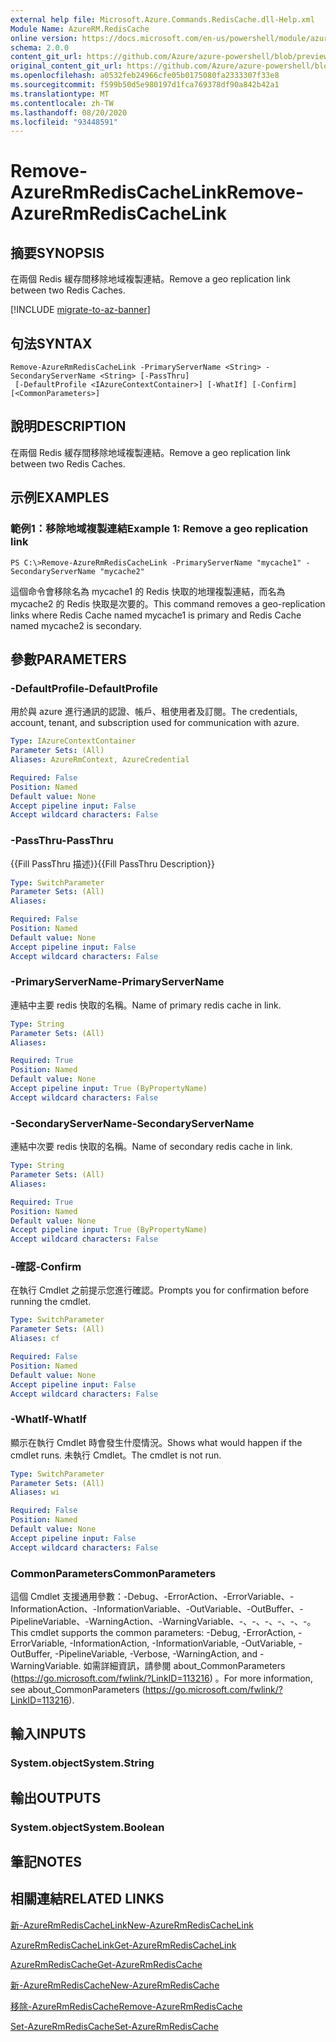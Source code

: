 ```yaml
---
external help file: Microsoft.Azure.Commands.RedisCache.dll-Help.xml
Module Name: AzureRM.RedisCache
online version: https://docs.microsoft.com/en-us/powershell/module/azurerm.rediscache/remove-azurermrediscachelink
schema: 2.0.0
content_git_url: https://github.com/Azure/azure-powershell/blob/preview/src/ResourceManager/RedisCache/Commands.RedisCache/help/Remove-AzureRmRedisCacheLink.md
original_content_git_url: https://github.com/Azure/azure-powershell/blob/preview/src/ResourceManager/RedisCache/Commands.RedisCache/help/Remove-AzureRmRedisCacheLink.md
ms.openlocfilehash: a0532feb24966cfe05b0175080fa2333307f33e8
ms.sourcegitcommit: f599b50d5e980197d1fca769378df90a842b42a1
ms.translationtype: MT
ms.contentlocale: zh-TW
ms.lasthandoff: 08/20/2020
ms.locfileid: "93448591"
---
```

# <span data-ttu-id="8f2c9-101">Remove-AzureRmRedisCacheLink</span><span class="sxs-lookup"><span data-stu-id="8f2c9-101">Remove-AzureRmRedisCacheLink</span></span>

## <span data-ttu-id="8f2c9-102">摘要</span><span class="sxs-lookup"><span data-stu-id="8f2c9-102">SYNOPSIS</span></span>
<span data-ttu-id="8f2c9-103">在兩個 Redis 緩存間移除地域複製連結。</span><span class="sxs-lookup"><span data-stu-id="8f2c9-103">Remove a geo replication link between two Redis Caches.</span></span>

[!INCLUDE [migrate-to-az-banner](../../includes/migrate-to-az-banner.md)]

## <span data-ttu-id="8f2c9-104">句法</span><span class="sxs-lookup"><span data-stu-id="8f2c9-104">SYNTAX</span></span>

```
Remove-AzureRmRedisCacheLink -PrimaryServerName <String> -SecondaryServerName <String> [-PassThru]
 [-DefaultProfile <IAzureContextContainer>] [-WhatIf] [-Confirm] [<CommonParameters>]
```

## <span data-ttu-id="8f2c9-105">說明</span><span class="sxs-lookup"><span data-stu-id="8f2c9-105">DESCRIPTION</span></span>
<span data-ttu-id="8f2c9-106">在兩個 Redis 緩存間移除地域複製連結。</span><span class="sxs-lookup"><span data-stu-id="8f2c9-106">Remove a geo replication link between two Redis Caches.</span></span>

## <span data-ttu-id="8f2c9-107">示例</span><span class="sxs-lookup"><span data-stu-id="8f2c9-107">EXAMPLES</span></span>

### <span data-ttu-id="8f2c9-108">範例1：移除地域複製連結</span><span class="sxs-lookup"><span data-stu-id="8f2c9-108">Example 1: Remove a geo replication link</span></span>
```
PS C:\>Remove-AzureRmRedisCacheLink -PrimaryServerName "mycache1" -SecondaryServerName "mycache2"
```

<span data-ttu-id="8f2c9-109">這個命令會移除名為 mycache1 的 Redis 快取的地理複製連結，而名為 mycache2 的 Redis 快取是次要的。</span><span class="sxs-lookup"><span data-stu-id="8f2c9-109">This command removes a geo-replication links where Redis Cache named mycache1 is primary and Redis Cache named mycache2 is secondary.</span></span>

## <span data-ttu-id="8f2c9-110">參數</span><span class="sxs-lookup"><span data-stu-id="8f2c9-110">PARAMETERS</span></span>

### <span data-ttu-id="8f2c9-111">-DefaultProfile</span><span class="sxs-lookup"><span data-stu-id="8f2c9-111">-DefaultProfile</span></span>
<span data-ttu-id="8f2c9-112">用於與 azure 進行通訊的認證、帳戶、租使用者及訂閱。</span><span class="sxs-lookup"><span data-stu-id="8f2c9-112">The credentials, account, tenant, and subscription used for communication with azure.</span></span>

```yaml
Type: IAzureContextContainer
Parameter Sets: (All)
Aliases: AzureRmContext, AzureCredential

Required: False
Position: Named
Default value: None
Accept pipeline input: False
Accept wildcard characters: False
```

### <span data-ttu-id="8f2c9-113">-PassThru</span><span class="sxs-lookup"><span data-stu-id="8f2c9-113">-PassThru</span></span>
<span data-ttu-id="8f2c9-114">{{Fill PassThru 描述}}</span><span class="sxs-lookup"><span data-stu-id="8f2c9-114">{{Fill PassThru Description}}</span></span>

```yaml
Type: SwitchParameter
Parameter Sets: (All)
Aliases:

Required: False
Position: Named
Default value: None
Accept pipeline input: False
Accept wildcard characters: False
```

### <span data-ttu-id="8f2c9-115">-PrimaryServerName</span><span class="sxs-lookup"><span data-stu-id="8f2c9-115">-PrimaryServerName</span></span>
<span data-ttu-id="8f2c9-116">連結中主要 redis 快取的名稱。</span><span class="sxs-lookup"><span data-stu-id="8f2c9-116">Name of primary redis cache in link.</span></span>

```yaml
Type: String
Parameter Sets: (All)
Aliases:

Required: True
Position: Named
Default value: None
Accept pipeline input: True (ByPropertyName)
Accept wildcard characters: False
```

### <span data-ttu-id="8f2c9-117">-SecondaryServerName</span><span class="sxs-lookup"><span data-stu-id="8f2c9-117">-SecondaryServerName</span></span>
<span data-ttu-id="8f2c9-118">連結中次要 redis 快取的名稱。</span><span class="sxs-lookup"><span data-stu-id="8f2c9-118">Name of secondary redis cache in link.</span></span>

```yaml
Type: String
Parameter Sets: (All)
Aliases:

Required: True
Position: Named
Default value: None
Accept pipeline input: True (ByPropertyName)
Accept wildcard characters: False
```

### <span data-ttu-id="8f2c9-119">-確認</span><span class="sxs-lookup"><span data-stu-id="8f2c9-119">-Confirm</span></span>
<span data-ttu-id="8f2c9-120">在執行 Cmdlet 之前提示您進行確認。</span><span class="sxs-lookup"><span data-stu-id="8f2c9-120">Prompts you for confirmation before running the cmdlet.</span></span>

```yaml
Type: SwitchParameter
Parameter Sets: (All)
Aliases: cf

Required: False
Position: Named
Default value: None
Accept pipeline input: False
Accept wildcard characters: False
```

### <span data-ttu-id="8f2c9-121">-WhatIf</span><span class="sxs-lookup"><span data-stu-id="8f2c9-121">-WhatIf</span></span>
<span data-ttu-id="8f2c9-122">顯示在執行 Cmdlet 時會發生什麼情況。</span><span class="sxs-lookup"><span data-stu-id="8f2c9-122">Shows what would happen if the cmdlet runs.</span></span>
<span data-ttu-id="8f2c9-123">未執行 Cmdlet。</span><span class="sxs-lookup"><span data-stu-id="8f2c9-123">The cmdlet is not run.</span></span>

```yaml
Type: SwitchParameter
Parameter Sets: (All)
Aliases: wi

Required: False
Position: Named
Default value: None
Accept pipeline input: False
Accept wildcard characters: False
```

### <span data-ttu-id="8f2c9-124">CommonParameters</span><span class="sxs-lookup"><span data-stu-id="8f2c9-124">CommonParameters</span></span>
<span data-ttu-id="8f2c9-125">這個 Cmdlet 支援通用參數：-Debug、-ErrorAction、-ErrorVariable、-InformationAction、-InformationVariable、-OutVariable、-OutBuffer、-PipelineVariable、-WarningAction、-WarningVariable、-、-、-、-、-、-。</span><span class="sxs-lookup"><span data-stu-id="8f2c9-125">This cmdlet supports the common parameters: -Debug, -ErrorAction, -ErrorVariable, -InformationAction, -InformationVariable, -OutVariable, -OutBuffer, -PipelineVariable, -Verbose, -WarningAction, and -WarningVariable.</span></span> <span data-ttu-id="8f2c9-126">如需詳細資訊，請參閱 about_CommonParameters (https://go.microsoft.com/fwlink/?LinkID=113216) 。</span><span class="sxs-lookup"><span data-stu-id="8f2c9-126">For more information, see about_CommonParameters (https://go.microsoft.com/fwlink/?LinkID=113216).</span></span>

## <span data-ttu-id="8f2c9-127">輸入</span><span class="sxs-lookup"><span data-stu-id="8f2c9-127">INPUTS</span></span>

### <span data-ttu-id="8f2c9-128">System.object</span><span class="sxs-lookup"><span data-stu-id="8f2c9-128">System.String</span></span>

## <span data-ttu-id="8f2c9-129">輸出</span><span class="sxs-lookup"><span data-stu-id="8f2c9-129">OUTPUTS</span></span>

### <span data-ttu-id="8f2c9-130">System.object</span><span class="sxs-lookup"><span data-stu-id="8f2c9-130">System.Boolean</span></span>

## <span data-ttu-id="8f2c9-131">筆記</span><span class="sxs-lookup"><span data-stu-id="8f2c9-131">NOTES</span></span>

## <span data-ttu-id="8f2c9-132">相關連結</span><span class="sxs-lookup"><span data-stu-id="8f2c9-132">RELATED LINKS</span></span>

[<span data-ttu-id="8f2c9-133">新-AzureRmRedisCacheLink</span><span class="sxs-lookup"><span data-stu-id="8f2c9-133">New-AzureRmRedisCacheLink</span></span>](./New-AzureRmRedisCacheLink.md)

[<span data-ttu-id="8f2c9-134">AzureRmRedisCacheLink</span><span class="sxs-lookup"><span data-stu-id="8f2c9-134">Get-AzureRmRedisCacheLink</span></span>](./Get-AzureRmRedisCacheLink.md)

[<span data-ttu-id="8f2c9-135">AzureRmRedisCache</span><span class="sxs-lookup"><span data-stu-id="8f2c9-135">Get-AzureRmRedisCache</span></span>](./Get-AzureRmRedisCache.md)

[<span data-ttu-id="8f2c9-136">新-AzureRmRedisCache</span><span class="sxs-lookup"><span data-stu-id="8f2c9-136">New-AzureRmRedisCache</span></span>](./New-AzureRmRedisCache.md)

[<span data-ttu-id="8f2c9-137">移除-AzureRmRedisCache</span><span class="sxs-lookup"><span data-stu-id="8f2c9-137">Remove-AzureRmRedisCache</span></span>](./Remove-AzureRmRedisCache.md)

[<span data-ttu-id="8f2c9-138">Set-AzureRmRedisCache</span><span class="sxs-lookup"><span data-stu-id="8f2c9-138">Set-AzureRmRedisCache</span></span>](./Set-AzureRmRedisCache.md)
